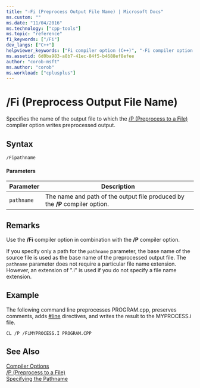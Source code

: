 ```yaml
---
title: "-Fi (Preprocess Output File Name) | Microsoft Docs"
ms.custom: ""
ms.date: "11/04/2016"
ms.technology: ["cpp-tools"]
ms.topic: "reference"
f1_keywords: ["/Fi"]
dev_langs: ["C++"]
helpviewer_keywords: ["Fi compiler option (C++)", "-Fi compiler option (C++)", "/Fi compiler option (C++)", "preprocessing output files, file name"]
ms.assetid: 6d0ba983-a8b7-41ec-84f5-b4688ef8efee
author: "corob-msft"
ms.author: "corob"
ms.workload: ["cplusplus"]
---
```

# /Fi (Preprocess Output File Name)
Specifies the name of the output file to which the [/P (Preprocess to a File)](../../build/reference/p-preprocess-to-a-file.md) compiler option writes preprocessed output.  
  
## Syntax  
  
```  
/Fipathname  
```  
  
#### Parameters  
  
|Parameter|Description|  
|---------------|-----------------|  
|`pathname`|The name and path of the output file produced by the **/P** compiler option.|  
  
## Remarks  
 Use the **/Fi** compiler option in combination with the **/P** compiler option.  
  
 If you specify only a path for the `pathname` parameter, the base name of the source file is used as the base name of the preprocessed output file. The `pathname` parameter does not require a particular file name extension. However, an extension of ".i" is used if you do not specify a file name extension.  
  
## Example  
 The following command line preprocesses PROGRAM.cpp, preserves comments, adds [#line](../../preprocessor/hash-line-directive-c-cpp.md) directives, and writes the result to the MYPROCESS.i file.  
  
```  
CL /P /FiMYPROCESS.I PROGRAM.CPP  
```  
  
## See Also  
[Compiler Options](../../build/reference/compiler-options.md)<br/>
[/P (Preprocess to a File)](../../build/reference/p-preprocess-to-a-file.md)   
 [Specifying the Pathname](../../build/reference/specifying-the-pathname.md)